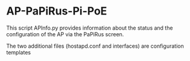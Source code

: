 # AP-PaPiRus-Pi-PoE
This script APInfo.py provides information about the status and the configuration of the AP via the PaPiRus screen.

The two additional files (hostapd.conf and interfaces) are configuration templates
